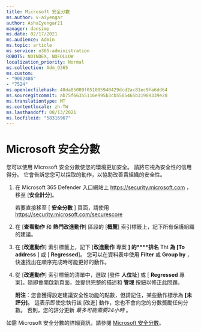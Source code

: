 ```yaml
---
title: Microsoft 安全分數
ms.author: v-aiyengar
author: AshaIyengar21
manager: dansimp
ms.date: 02/17/2021
ms.audience: Admin
ms.topic: article
ms.service: o365-administration
ROBOTS: NOINDEX, NOFOLLOW
localization_priority: Normal
ms.collection: Adm_O365
ms.custom:
- "9002486"
- "7524"
ms.openlocfilehash: 40da85009f051005940429dcd2ac81ec9fa6dd64
ms.sourcegitcommit: ab75f66355116e995b3cb5505465b31989339e28
ms.translationtype: MT
ms.contentlocale: zh-TW
ms.lasthandoff: 08/13/2021
ms.locfileid: "58316967"
---
```

# <a name="microsoft-secure-score"></a>Microsoft 安全分數

您可以使用 Microsoft 安全分數使您的環境更加安全。 請將它視為安全性的信用得分。 它會告訴您您可以採取的動作，以協助改善貴組織的安全性。

1. 在 Microsoft 365 Defender 入口網站上 <https://security.microsoft.com> ，移至 [**安全計分**]。

   若要直接移至 [ **安全分數** ] 頁面，請使用 <https://security.microsoft.com/securescore>

2. 在 [**查看動作** 和 **熱門改進動作**] 區段的 [**概覽**] 索引標籤上，記下所有保護組織的建議。

3. 在 [**改進動作**] 索引標籤上，記下 [**改進動作** 專案 **] 的****排名** Tht **為 [To address** ] 或 [ **Regressed**]。 您可以在資料表中使用 **Filter** 或 **Group by** ，快速找出在順序完成時可能更好的動作。

4. 從 [**改進動作**] 索引標籤的清單中，選取 [發件 **人位址**] 或 [ **Regressed** 專案]。隨即會開啟新頁面，並提供完整的描述和 **管理** 按鈕以修正此問題。

    **附注**：您會獲得設定建議安全性功能的點數，但請記住，某些動作標示為 **[未評分]**。 這表示即使您執行該 [改進] 動作，您也不會向您的分數獎勵任何分數。 否則，您的評分更新 *最多可能需要24小時* 。

如需 Microsoft 安全分數的詳細資訊，請參閱 [Microsoft 安全分數](https://docs.microsoft.com/microsoft-365/security/defender/microsoft-secure-score)。
